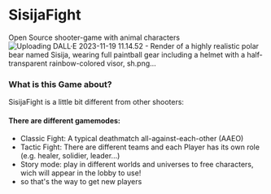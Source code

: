 # SisijaFight
Open Source shooter-game with animal characters
![Uploading DALL·E 2023-11-19 11.14.52 - Render of a highly realistic polar bear named Sisija, wearing full paintball gear including a helmet with a half-transparent rainbow-colored visor, sh.png…]()


### What is this Game about?
SisijaFight is a little bit different from other shooters:
#### There are different gamemodes:
* Classic Fight: A typical deathmatch all-against-each-other (AAEO)
* Tactic Fight: There are different teams and each Player has its own role (e.g. healer, solidier, leader...)
* Story mode: play in different worlds and universes to free characters, wich will appear in the lobby to use!
 * so that's the way to get new players
